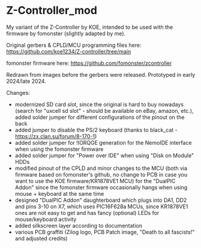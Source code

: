 # Z-Controller_mod

My variant of the Z-Controller by KOE, intended to be used with the firmware by fomonster (slightly adapted by me).

Original gerbers & CPLD/MCU programming files here: https://github.com/koe1234/Z-controller/tree/main

fomonster firmware here: https://github.com/fomonster/zcontroller

Redrawn from images before the gerbers were released. Prototyped in early 2024/late 2024.

Changes: 
- modernized SD card slot, since the original is hard to buy nowadays (search for "uxcell sd slot" - should be available on eBay, amazon, etc.), added solder jumper for different configurations of the pinout on the back
- added jumper to disable the PS/2 keyboard (thanks to black_cat - https://zx.clan.su/forum/8-170-1)
- added solder jumper for !IORQGE generation for the NemoIDE interface when using the fomonster firmware
- added solder jumper for "Power over IDE" when using "Disk on Module" HDDs
- modified pinout of the CPLD and minor changes to the MCU (both via firmware based on fomonster's github, no change to PCB in case you want to use the KOE firmware/KR1878VE1 MCU) for the "DualPIC Addon" since the fomonster firmware occasionally hangs when using mouse + keyboard at the same time
- designed "DualPIC Addon" daughterboard which plugs into DA1, DD2 and pins 3-10 on X7, which uses PIC16F628a MCUs, since KR1878VE1 ones are not easy to get and has fancy (optional) LEDs for mouse/keyboard activity
- added silkscreen layer according to documentation
- various PCB graffiti (Zilog logo, PCB Patch image, "Death to all fascists!" and adjusted credits)
